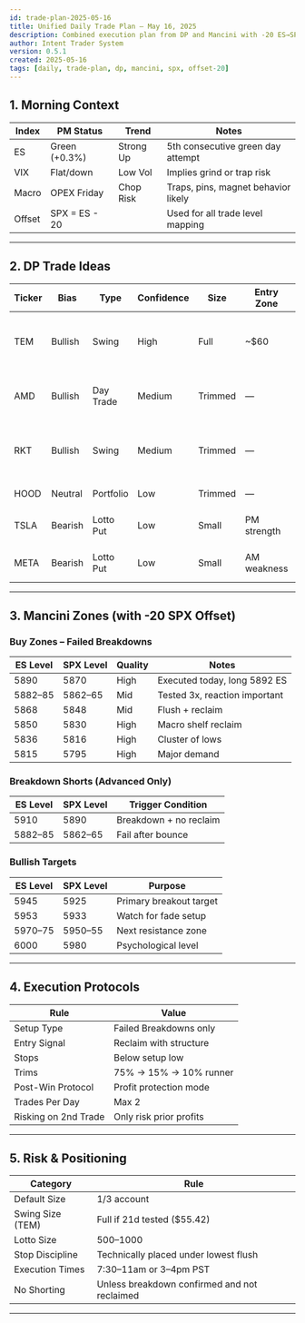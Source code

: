 ```yaml
---
id: trade-plan-2025-05-16
title: Unified Daily Trade Plan – May 16, 2025
description: Combined execution plan from DP and Mancini with -20 ES→SPX offset
author: Intent Trader System
version: 0.5.1
created: 2025-05-16
tags: [daily, trade-plan, dp, mancini, spx, offset-20]
---
```


## 1. Morning Context

| Index  | PM Status     | Trend       | Notes                             |
|--------|---------------|-------------|-----------------------------------|
| ES     | Green (+0.3%) | Strong Up   | 5th consecutive green day attempt |
| VIX    | Flat/down     | Low Vol     | Implies grind or trap risk        |
| Macro  | OPEX Friday   | Chop Risk   | Traps, pins, magnet behavior likely |
| Offset | SPX = ES - 20 |             | Used for all trade level mapping |

---

## 2. DP Trade Ideas

| Ticker | Bias    | Type       | Confidence | Size     | Entry Zone | Trim Zone | Notes |
|--------|---------|------------|------------|----------|------------|-----------|-------|
| TEM    | Bullish | Swing      | High       | Full     | ~$60       | $65–66    | 21d support = $55.42 full add zone |
| AMD    | Bullish | Day Trade  | Medium     | Trimmed  | —          | —         | +$3 premarket; trimming ITM calls |
| RKT    | Bullish | Swing      | Medium     | Trimmed  | —          | —         | Trimmed ~$13.50 on ValueAct stake |
| HOOD   | Neutral | Portfolio  | Low        | Trimmed  | —          | —         | Passive trim only                 |
| TSLA   | Bearish | Lotto Put  | Low        | Small    | PM strength| —         | Cute contrarian idea              |
| META   | Bearish | Lotto Put  | Low        | Small    | AM weakness| —         | Based on WSJ scam article         |

---

## 3. Mancini Zones (with -20 SPX Offset)

### Buy Zones – Failed Breakdowns

| ES Level | SPX Level | Quality | Notes                          |
|----------|-----------|---------|--------------------------------|
| 5890     | 5870      | High    | Executed today, long 5892 ES   |
| 5882–85  | 5862–65   | Mid     | Tested 3x, reaction important  |
| 5868     | 5848      | Mid     | Flush + reclaim                |
| 5850     | 5830      | High    | Macro shelf reclaim            |
| 5836     | 5816      | High    | Cluster of lows                |
| 5815     | 5795      | High    | Major demand                   |

### Breakdown Shorts (Advanced Only)

| ES Level | SPX Level | Trigger Condition        |
|----------|-----------|--------------------------|
| 5910     | 5890      | Breakdown + no reclaim   |
| 5882–85  | 5862–65   | Fail after bounce        |

### Bullish Targets

| ES Level | SPX Level | Purpose                  |
|----------|-----------|--------------------------|
| 5945     | 5925      | Primary breakout target  |
| 5953     | 5933      | Watch for fade setup     |
| 5970–75  | 5950–55   | Next resistance zone     |
| 6000     | 5980      | Psychological level      |

---

## 4. Execution Protocols

| Rule                             | Value                       |
|----------------------------------|-----------------------------|
| Setup Type                       | Failed Breakdowns only      |
| Entry Signal                     | Reclaim with structure      |
| Stops                            | Below setup low             |
| Trims                            | 75% → 15% → 10% runner      |
| Post-Win Protocol                | Profit protection mode      |
| Trades Per Day                   | Max 2                       |
| Risking on 2nd Trade             | Only risk prior profits     |

---

## 5. Risk & Positioning

| Category             | Rule                              |
|----------------------|------------------------------------|
| Default Size         | 1/3 account                        |
| Swing Size (TEM)     | Full if 21d tested ($55.42)        |
| Lotto Size           | $500–$1000                         |
| Stop Discipline      | Technically placed under lowest flush |
| Execution Times      | 7:30–11am or 3–4pm PST             |
| No Shorting          | Unless breakdown confirmed and not reclaimed |

---